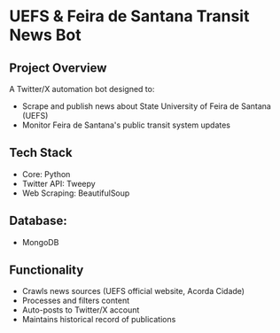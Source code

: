 # UEFS & Feira de Santana Transit News Bot

## Project Overview
A Twitter/X automation bot designed to:
- Scrape and publish news about State University of Feira de Santana (UEFS)
- Monitor Feira de Santana's public transit system updates

## Tech Stack
- Core: Python
- Twitter API: Tweepy
- Web Scraping: BeautifulSoup

## Database:
- MongoDB

## Functionality
- Crawls news sources (UEFS official website, Acorda Cidade)
- Processes and filters content
- Auto-posts to Twitter/X account
- Maintains historical record of publications



